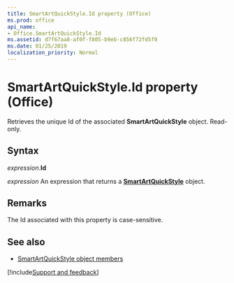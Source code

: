 ```yaml
---
title: SmartArtQuickStyle.Id property (Office)
ms.prod: office
api_name:
- Office.SmartArtQuickStyle.Id
ms.assetid: d7f67aa8-af0f-f805-b9eb-c856f72fd5f0
ms.date: 01/25/2019
localization_priority: Normal
---
```



# SmartArtQuickStyle.Id property (Office)

Retrieves the unique Id of the associated **SmartArtQuickStyle** object. Read-only.


## Syntax

_expression_.**Id**

_expression_ An expression that returns a **[SmartArtQuickStyle](Office.SmartArtQuickStyle.md)** object.


## Remarks

The Id associated with this property is case-sensitive.


## See also

- [SmartArtQuickStyle object members](overview/Library-Reference/smartartquickstyle-members-office.md)



[!include[Support and feedback](~/includes/feedback-boilerplate.md)]